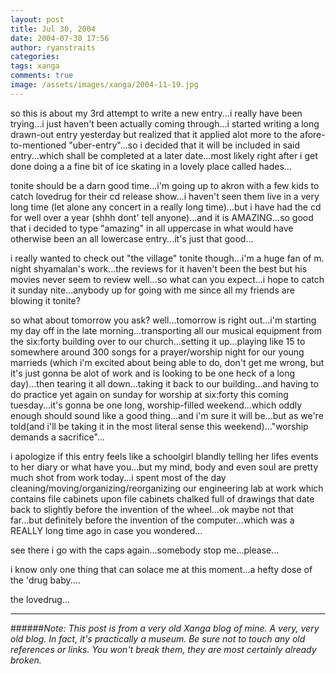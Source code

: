 ```yaml
---
layout: post
title: Jul 30, 2004
date: 2004-07-30 17:56
author: ryanstraits
categories:
tags: xanga
comments: true
image: /assets/images/xanga/2004-11-19.jpg
---
```

so this is about my 3rd attempt to write a new entry...i really have been trying...i just haven't been actually coming through...i started writing a long drawn-out entry yesterday but realized that it applied alot more to the afore-to-mentioned "uber-entry"...so i decided that it will be included in said entry...which shall be completed at a later date...most likely right after i get done doing a a fine bit of ice skating in a lovely place called hades...

<!-- break -->

tonite should be a darn good time...i'm going up to akron with a few kids to catch lovedrug for their cd release show...i haven't seen them live in a very long time (let alone any concert in a really long time)...but i have had the cd for well over a year (shhh dont' tell anyone)...and it is AMAZING...so good that i decided to type "amazing" in all uppercase in what would have otherwise been an all lowercase entry...it's just that good...

i really wanted to check out "the village" tonite though...i'm a huge fan of m. night shyamalan's work...the reviews for it haven't been the best but his movies never seem to review well...so what can you expect...i hope to catch it sunday nite...anybody up for going with me since all my friends are blowing it tonite?

so what about tomorrow you ask? well...tomorrow is right out...i'm starting my day off in the late morning...transporting all our musical equipment from the six:forty building over to our church...setting it up...playing like 15 to somewhere around 300 songs for a prayer/worship night for our young marrieds (which i'm excited about being able to do, don't get me wrong, but it's just gonna be alot of work and is looking to be one heck of a long day)...then tearing it all down...taking it back to our building...and having to do practice yet again on sunday for worship at six:forty this coming tuesday...it's gonna be one long, worship-filled weekend...which oddly enough should sound like a good thing...and i'm sure it will be...but as we're told(and i'll be taking it in the most literal sense this weekend)..."worship demands a sacrifice"...

i apologize if this entry feels like a schoolgirl blandly telling her lifes events to her diary or what have you...but my mind, body and even soul are pretty much shot from work today...i spent most of the day cleaning/moving/organizing/reorganizing our engineering lab at work which contains file cabinets upon file cabinets chalked full of drawings that date back to slightly before the invention of the wheel...ok maybe not that far...but definitely before the invention of the computer...which was a REALLY long time ago in case you wondered...

see there i go with the caps again...somebody stop me...please...

i know only one thing that can solace me at this moment...a hefty dose of the 'drug baby....

the lovedrug...

---

######*Note: This post is from a very old Xanga blog of mine. A very, very old blog. In fact, it's practically a museum. Be sure not to touch any old references or links. You won't break them, they are most certainly already broken.*